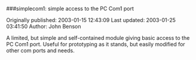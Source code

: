 ###simplecom1: simple access to the PC Com1 port

Originally published: 2003-01-15 12:43:09
Last updated: 2003-01-25 03:41:50
Author: John Benson

A limited, but simple and self-contained module giving basic access to the PC Com1 port. Useful for prototyping as it stands, but easily modified for other com ports and needs.